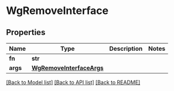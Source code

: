 # WgRemoveInterface

## Properties
Name | Type | Description | Notes
------------ | ------------- | ------------- | -------------
**fn** | **str** |  | 
**args** | [**WgRemoveInterfaceArgs**](WgRemoveInterfaceArgs.md) |  | 

[[Back to Model list]](../README.md#documentation-for-models) [[Back to API list]](../README.md#documentation-for-api-endpoints) [[Back to README]](../README.md)


